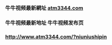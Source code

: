 ### 牛牛视频最新網址 [atm3344.com](http://www.atm3344.com/?niuniushipin) 
### 牛牛视频最新地址 牛牛视频发布页
### http://www.atm3344.com/?niuniushipin
